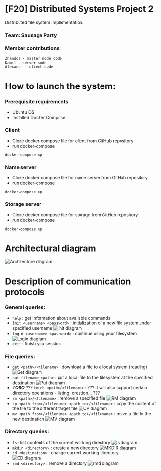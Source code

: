 # [F20] Distributed Systems Project 2
Distributed file system implementation.
### Team: Sausage Party
### Member contributions: 
    Zhandos - master node code
    Kamil - server sode
    Alexandr - client code

# How to launch the system:
### Prerequisite requirements
* Ubuntu OS
* Installed Docker Compose

### Client
* Clone docker-compose file for client from GitHub repository
* run docker-compose 
```
docker-compose up
```
### Name server
* Clone docker-compose file for name server from GitHub repository
* run docker-compose 
```
docker-compose up
```
### Storage server
* Clone docker-compose file for storage from GitHub repository
* run docker-compose 
```
docker-compose up
```
# Architectural diagram
![Architecture diagram](https://i.ibb.co/m4SrnHb/123456.png)

# Description of communication protocols
### General queries:  
* ```help```                                                      : get information about available commands
* ```init <username> <password>```                                : initialization of a new file system under specified username
![Init diagram](https://i.ibb.co/X4Fn456/INIT.png)
* ```login <username> <password>```                               : continue using your filesystem
![Login diagram](https://i.ibb.co/28Wnvmm/login.png)
* ```exit```                                                      : finish you session

### File queries:
* ```get <path>/<filename>```                                     : download a file to a local system (reading)
![Get diagram](https://i.ibb.co/vV7Wphj/get.png)
* ```put filename <path>```                                       : put a local file to the filesystem at the specified destination
![Put diagram](https://i.ibb.co/SBMhcnP/put.png)
* ***TODO*** ??? ```touch <path>/<filename>```                               : ??? It will also support certain directory operations - listing, creation... ???
* ```rm <path>/<filename>```                                      : remove a specified file
![RM diagram](https://i.ibb.co/QHnQYp7/rm.png)
* ```cp <path from>/<filename> <path to>/<filename>```            : copy the content of the file to the different target file
![CP diagram](https://i.ibb.co/thPST39/cp.png)
* ```mv <path from>/<filename> <path to>/<filename>```            : move a file to the new destination
![MV diagram](https://i.ibb.co/VWvs88S/mv.png)

### Directory queries:
* ```ls```                                                        : list contents of the current working directory
![ls diagram](https://i.ibb.co/ssfRXKH/ls.png)
* ```mkdir <directory>```                                         : create a new directory
![MKDIR diagram](https://i.ibb.co/tKbL5QT/mkdir.png)
* ```cd <destination>```                                          : change current working directory  
![CD diagram](https://i.ibb.co/MRp3yG9/cd.png)
* ```rmd <directory>```                                           : remove a directory
![rmd diagram](https://i.ibb.co/TbKD94h/rmd.png)
